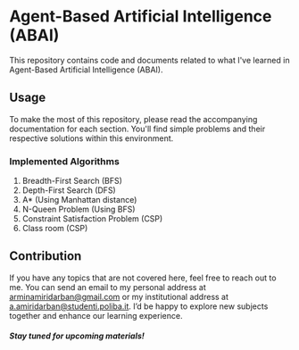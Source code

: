 # Agent-Based Artificial Intelligence (ABAI)

This repository contains code and documents related to what I've learned in Agent-Based Artificial Intelligence (ABAI).

## Usage

To make the most of this repository, please read the accompanying documentation for each section. You'll find simple problems and their respective solutions within this environment.

### Implemented Algorithms
1. Breadth-First Search (BFS)
2. Depth-First Search (DFS)
3. A* (Using Manhattan distance)
4. N-Queen Problem (Using BFS)
5. Constraint Satisfaction Problem (CSP)
6. Class room (CSP)

## Contribution

If you have any topics that are not covered here, feel free to reach out to me. You can send an email to my personal address at [arminamiridarban@gmail.com](mailto:arminamiridarban@gmail.com) or my institutional address at [a.amiridarban@studenti.poliba.it](mailto:a.amiridarban@studenti.poliba.it). I’d be happy to explore new subjects together and enhance our learning experience.

##### Stay tuned for upcoming materials!
